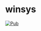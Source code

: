 # winsys
[![Pub](https://img.shields.io/pub/v/winsys.svg)](https://pub.dartlang.org/packages/winsys)
